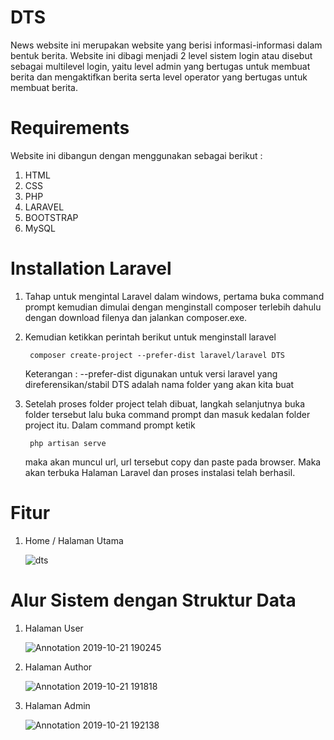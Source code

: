 # DTS
News website ini merupakan website yang berisi informasi-informasi dalam bentuk berita. Website ini dibagi menjadi 2 level sistem login atau disebut sebagai multilevel login, yaitu level admin yang bertugas untuk membuat berita dan mengaktifkan berita serta level operator yang bertugas untuk membuat berita.

# Requirements
Website ini dibangun dengan menggunakan sebagai berikut :
1. HTML
2. CSS
3. PHP
4. LARAVEL
5. BOOTSTRAP
6. MySQL

# Installation Laravel
1. Tahap untuk mengintal Laravel dalam windows, pertama buka command prompt kemudian dimulai dengan menginstall composer terlebih dahulu dengan download filenya dan jalankan composer.exe.
2. Kemudian ketikkan perintah berikut untuk menginstall laravel

		composer create-project --prefer-dist laravel/laravel DTS

	Keterangan	:
	--prefer-dist digunakan untuk versi laravel yang direferensikan/stabil
	DTS adalah nama folder yang akan kita buat 

3. Setelah proses folder project telah dibuat, langkah selanjutnya buka folder tersebut lalu buka command prompt dan masuk kedalan folder project itu. Dalam command prompt ketik

		php artisan serve

	maka akan muncul url, url tersebut copy dan paste pada browser. Maka akan terbuka Halaman Laravel dan proses instalasi telah berhasil.

# Fitur
1. Home / Halaman Utama

	![dts](https://user-images.githubusercontent.com/56539329/67201637-e212c800-f430-11e9-9b60-1959afddb2b1.png)



# Alur Sistem dengan Struktur Data
1. Halaman User
	
	![Annotation 2019-10-21 190245](https://user-images.githubusercontent.com/56539329/67204709-569d3500-f438-11e9-9532-746163176cd0.png)

2. Halaman Author

	![Annotation 2019-10-21 191818](https://user-images.githubusercontent.com/56539329/67204816-8ba98780-f438-11e9-9be9-ba9936b857ac.png)

3. Halaman Admin
	
	![Annotation 2019-10-21 192138](https://user-images.githubusercontent.com/56539329/67204855-9cf29400-f438-11e9-90da-7ff6c0c2c92c.png)
